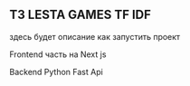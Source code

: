 ## ТЗ LESTA GAMES TF IDF


здесь будет описание как запустить проект

Frontend часть на Next js

Backend Python Fast Api

<!-- alembic revision --autogenerate -m "init commit" -->

<!-- alembic upgrade head -->

<!-- uvicorn src.main:app --host 0.0.0.0 --port 8001 --reload -->

<!-- docker-compose up --build -d -->

<!-- RUNNER_ALLOW_RUNASROOT=true  ./run.sh -->


<!-- 
   curl -X POST -H "Authorization: token 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" \
    https://api.github.com/repos/genacr0co/beerloga-check-list-bot/actions/runs/9177337668/force-cancel -->
